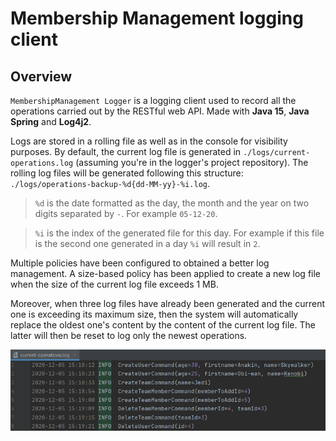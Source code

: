 # Membership Management logging client

## Overview

`MembershipManagement Logger` is a logging client used to record all the operations carried out by the RESTful web API. Made with **Java 15**, **Java Spring** and **Log4j2**.

Logs are stored in a rolling file as well as in the console for visibility purposes. By default, the current log file is generated in `./logs/current-operations.log` (assuming you're in the logger's project repository). The rolling log files will be generated following this structure: `./logs/operations-backup-%d{dd-MM-yy}-%i.log`.

> `%d` is the date formatted as the day, the month and the year on two digits separated by `-`. For example `05-12-20`.

> `%i` is the index of the generated file for this day. For example if this file is the second one generated in a day `%i` will result in `2`.

Multiple policies have been configured to obtained a better log management. A size-based policy has been applied to create a new log file when the size of the current log file exceeds 1 MB.

Moreover, when three log files have already been generated and the current one is exceeding its maximum size, then the system will automatically replace the oldest one's content by the content of the current log file. The latter will then be reset to log only the newest operations.

![Log file](../../docs/images/logger/logger-overview.png)
